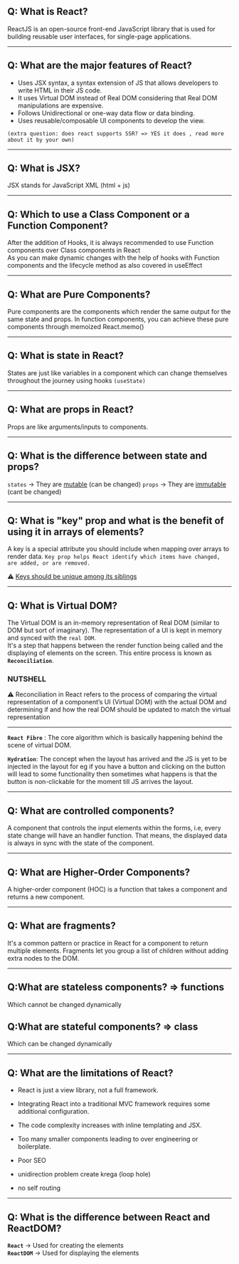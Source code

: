 ## Q: What is React?

ReactJS is an open-source front-end JavaScript library that is used for building reusable user interfaces, for single-page applications.

---

## Q: What are the major features of React?

- Uses JSX syntax, a syntax extension of JS that allows developers to write HTML in their JS code.
- It uses Virtual DOM instead of Real DOM considering that Real DOM manipulations are expensive.
- Follows Unidirectional or one-way data flow or data binding.
- Uses reusable/composable UI components to develop the view.

`(extra question: does react supports SSR? => YES it does , read more about it by your own)`

---

## Q: What is JSX?

JSX stands for JavaScript XML (html + js)

---

## Q: Which to use a Class Component or a Function Component?

After the addition of Hooks, it is always recommended to use Function components over Class components in React
<br>
As you can make dynamic changes with the help of hooks with Function components and the lifecycle method as also covered in useEffect

---

## Q: What are Pure Components?

Pure components are the components which render the same output for the same state and props. In function components, you can achieve these pure components through memoized React.memo()

---

## Q: What is state in React?

States are just like variables in a component which can change themselves throughout the journey using hooks `(useState)`

---

## Q: What are props in React?

Props are like arguments/inputs to components.

---

## Q: What is the difference between state and props?

`states` -> They are <ins>mutable</ins> (can be changed)
`props` -> They are <ins>immutable</ins> (cant be changed)

---

## Q: What is "key" prop and what is the benefit of using it in arrays of elements?

A key is a special attribute you should include when mapping over arrays to render data. `Key prop helps React identify which items have changed, are added, or are removed.`

⚠️ <ins>Keys should be unique among its siblings</ins>

---

## Q: What is Virtual DOM?

The Virtual DOM is an in-memory representation of Real DOM (similar to DOM but sort of imaginary). The representation of a UI is kept in memory and synced with the `real DOM`.
<br>
It's a step that happens between the render function being called and the displaying of elements on the screen. This entire process is known as <b>`Reconciliation`</b>.

### **NUTSHELL**

⚠️ Reconciliation in React refers to the process of comparing the virtual representation of a component’s UI (Virtual DOM) with the actual DOM and determining if and how the real DOM should be updated to match the virtual representation

---

**`React Fibre`** : The core algorithm which is basically happening behind the scene of virtual DOM.

**`Hydration`**: The concept when the layout has arrived and the JS is yet to be injected in the layout for eg if you have a button and clicking on the button will lead to some functionality then sometimes what happens is that the button is non-clickable for the moment till JS arrives the layout.

---

## Q: What are controlled components?

A component that controls the input elements within the forms, i.e, every state change will have an handler function. That means, the displayed data is always in sync with the state of the component.

---

## Q: What are Higher-Order Components?

A higher-order component (HOC) is a function that takes a component and returns a new component.

---

## Q: What are fragments?

It's a common pattern or practice in React for a component to return multiple elements. Fragments let you group a list of children without adding extra nodes to the DOM.

---

## Q:What are stateless components? => functions

Which cannot be changed dynamically

## Q:What are stateful components? => class

Which can be changed dynamically

---

## Q: What are the limitations of React?

- React is just a view library, not a full framework.

- Integrating React into a traditional MVC framework requires some additional configuration.

- The code complexity increases with inline templating and JSX.

- Too many smaller components leading to over engineering or boilerplate.

- Poor SEO

- unidirection problem create krega (loop hole)

- no self routing

---

## Q: What is the difference between React and ReactDOM?

**`React`** -> Used for creating the elements
<br>
**`ReactDOM`** -> Used for displaying the elements